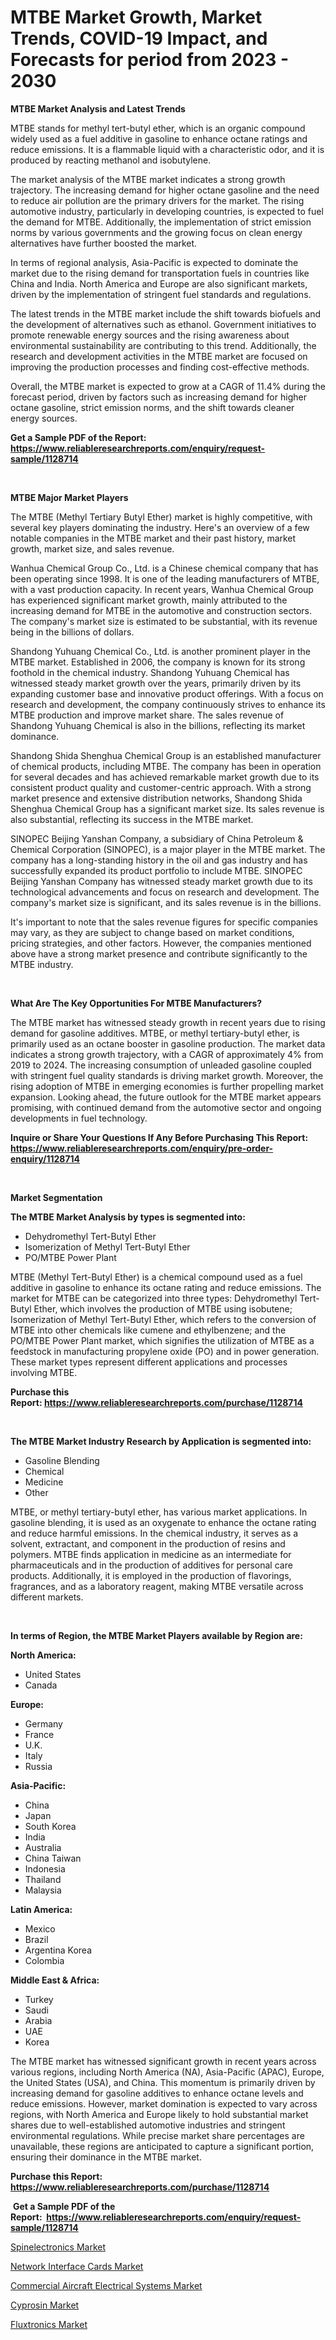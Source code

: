 <p><h1>MTBE Market Growth, Market Trends, COVID-19 Impact, and Forecasts for period from 2023 - 2030</h1></p><p><strong>MTBE Market Analysis and Latest Trends</strong></p>
<p><p>MTBE stands for methyl tert-butyl ether, which is an organic compound widely used as a fuel additive in gasoline to enhance octane ratings and reduce emissions. It is a flammable liquid with a characteristic odor, and it is produced by reacting methanol and isobutylene.</p><p>The market analysis of the MTBE market indicates a strong growth trajectory. The increasing demand for higher octane gasoline and the need to reduce air pollution are the primary drivers for the market. The rising automotive industry, particularly in developing countries, is expected to fuel the demand for MTBE. Additionally, the implementation of strict emission norms by various governments and the growing focus on clean energy alternatives have further boosted the market.</p><p>In terms of regional analysis, Asia-Pacific is expected to dominate the market due to the rising demand for transportation fuels in countries like China and India. North America and Europe are also significant markets, driven by the implementation of stringent fuel standards and regulations.</p><p>The latest trends in the MTBE market include the shift towards biofuels and the development of alternatives such as ethanol. Government initiatives to promote renewable energy sources and the rising awareness about environmental sustainability are contributing to this trend. Additionally, the research and development activities in the MTBE market are focused on improving the production processes and finding cost-effective methods.</p><p>Overall, the MTBE market is expected to grow at a CAGR of 11.4% during the forecast period, driven by factors such as increasing demand for higher octane gasoline, strict emission norms, and the shift towards cleaner energy sources.</p></p>
<p><strong>Get a Sample PDF of the Report:&nbsp; <a href="https://www.reliableresearchreports.com/enquiry/request-sample/1128714">https://www.reliableresearchreports.com/enquiry/request-sample/1128714</a></strong></p>
<p>&nbsp;</p>
<p><strong>MTBE Major Market Players</strong></p>
<p><p>The MTBE (Methyl Tertiary Butyl Ether) market is highly competitive, with several key players dominating the industry. Here's an overview of a few notable companies in the MTBE market and their past history, market growth, market size, and sales revenue.</p><p>Wanhua Chemical Group Co., Ltd. is a Chinese chemical company that has been operating since 1998. It is one of the leading manufacturers of MTBE, with a vast production capacity. In recent years, Wanhua Chemical Group has experienced significant market growth, mainly attributed to the increasing demand for MTBE in the automotive and construction sectors. The company's market size is estimated to be substantial, with its revenue being in the billions of dollars.</p><p>Shandong Yuhuang Chemical Co., Ltd. is another prominent player in the MTBE market. Established in 2006, the company is known for its strong foothold in the chemical industry. Shandong Yuhuang Chemical has witnessed steady market growth over the years, primarily driven by its expanding customer base and innovative product offerings. With a focus on research and development, the company continuously strives to enhance its MTBE production and improve market share. The sales revenue of Shandong Yuhuang Chemical is also in the billions, reflecting its market dominance.</p><p>Shandong Shida Shenghua Chemical Group is an established manufacturer of chemical products, including MTBE. The company has been in operation for several decades and has achieved remarkable market growth due to its consistent product quality and customer-centric approach. With a strong market presence and extensive distribution networks, Shandong Shida Shenghua Chemical Group has a significant market size. Its sales revenue is also substantial, reflecting its success in the MTBE market.</p><p>SINOPEC Beijing Yanshan Company, a subsidiary of China Petroleum & Chemical Corporation (SINOPEC), is a major player in the MTBE market. The company has a long-standing history in the oil and gas industry and has successfully expanded its product portfolio to include MTBE. SINOPEC Beijing Yanshan Company has witnessed steady market growth due to its technological advancements and focus on research and development. The company's market size is significant, and its sales revenue is in the billions.</p><p>It's important to note that the sales revenue figures for specific companies may vary, as they are subject to change based on market conditions, pricing strategies, and other factors. However, the companies mentioned above have a strong market presence and contribute significantly to the MTBE industry.</p></p>
<p>&nbsp;</p>
<p><strong>What Are The Key Opportunities For MTBE Manufacturers?</strong></p>
<p><p>The MTBE market has witnessed steady growth in recent years due to rising demand for gasoline additives. MTBE, or methyl tertiary-butyl ether, is primarily used as an octane booster in gasoline production. The market data indicates a strong growth trajectory, with a CAGR of approximately 4% from 2019 to 2024. The increasing consumption of unleaded gasoline coupled with stringent fuel quality standards is driving market growth. Moreover, the rising adoption of MTBE in emerging economies is further propelling market expansion. Looking ahead, the future outlook for the MTBE market appears promising, with continued demand from the automotive sector and ongoing developments in fuel technology.</p></p>
<p><strong>Inquire or Share Your Questions If Any Before Purchasing This Report: <a href="https://www.reliableresearchreports.com/enquiry/pre-order-enquiry/1128714">https://www.reliableresearchreports.com/enquiry/pre-order-enquiry/1128714</a></strong></p>
<p>&nbsp;</p>
<p><strong>Market Segmentation</strong></p>
<p><strong>The MTBE Market Analysis by types is segmented into:</strong></p>
<p><ul><li>Dehydromethyl Tert-Butyl Ether</li><li>Isomerization of Methyl Tert-Butyl Ether</li><li>PO/MTBE Power Plant</li></ul></p>
<p><p>MTBE (Methyl Tert-Butyl Ether) is a chemical compound used as a fuel additive in gasoline to enhance its octane rating and reduce emissions. The market for MTBE can be categorized into three types: Dehydromethyl Tert-Butyl Ether, which involves the production of MTBE using isobutene; Isomerization of Methyl Tert-Butyl Ether, which refers to the conversion of MTBE into other chemicals like cumene and ethylbenzene; and the PO/MTBE Power Plant market, which signifies the utilization of MTBE as a feedstock in manufacturing propylene oxide (PO) and in power generation. These market types represent different applications and processes involving MTBE.</p></p>
<p><strong>Purchase this Report:&nbsp;<a href="https://www.reliableresearchreports.com/purchase/1128714">https://www.reliableresearchreports.com/purchase/1128714</a></strong></p>
<p>&nbsp;</p>
<p><strong>The MTBE Market Industry Research by Application is segmented into:</strong></p>
<p><ul><li>Gasoline Blending</li><li>Chemical</li><li>Medicine</li><li>Other</li></ul></p>
<p><p>MTBE, or methyl tertiary-butyl ether, has various market applications. In gasoline blending, it is used as an oxygenate to enhance the octane rating and reduce harmful emissions. In the chemical industry, it serves as a solvent, extractant, and component in the production of resins and polymers. MTBE finds application in medicine as an intermediate for pharmaceuticals and in the production of additives for personal care products. Additionally, it is employed in the production of flavorings, fragrances, and as a laboratory reagent, making MTBE versatile across different markets.</p></p>
<p>&nbsp;</p>
<p><strong>In terms of Region, the MTBE Market Players available by Region are:</strong></p>
<p>
    <p> <strong> North America: </strong>
        <ul>
            <li>United States</li>
            <li>Canada</li>
        </ul>
        </p> 
    <p> <strong> Europe: </strong>
        <ul>
            <li>Germany</li>
            <li>France</li>
            <li>U.K.</li>
            <li>Italy</li>
            <li>Russia</li>
        </ul>
        </p> 
    <p> <strong> Asia-Pacific: </strong>
        <ul>
            <li>China</li>
            <li>Japan</li>
            <li>South Korea</li>
            <li>India</li>
            <li>Australia</li>
            <li>China Taiwan</li>
            <li>Indonesia</li>
            <li>Thailand</li>
            <li>Malaysia</li>
        </ul>
        </p> 
    <p> <strong> Latin America: </strong>
        <ul>
            <li>Mexico</li>
            <li>Brazil</li>
            <li>Argentina Korea</li>
            <li>Colombia</li>
        </ul>
        </p> 
    <p> <strong> Middle East & Africa: </strong>
        <ul>
            <li>Turkey</li>
            <li>Saudi</li>
            <li>Arabia</li>
            <li>UAE</li>
            <li>Korea</li>
        </ul>
    </p>
    </p>
<p><p>The MTBE market has witnessed significant growth in recent years across various regions, including North America (NA), Asia-Pacific (APAC), Europe, the United States (USA), and China. This momentum is primarily driven by increasing demand for gasoline additives to enhance octane levels and reduce emissions. However, market domination is expected to vary across regions, with North America and Europe likely to hold substantial market shares due to well-established automotive industries and stringent environmental regulations. While precise market share percentages are unavailable, these regions are anticipated to capture a significant portion, ensuring their dominance in the MTBE market.</p></p>
<p><strong>Purchase this Report: <a href="https://www.reliableresearchreports.com/purchase/1128714">https://www.reliableresearchreports.com/purchase/1128714</a></strong></p>
<p>&nbsp;<strong>Get a Sample PDF of the Report:&nbsp;&nbsp;<a href="https://www.reliableresearchreports.com/enquiry/request-sample/1128714">https://www.reliableresearchreports.com/enquiry/request-sample/1128714</a></strong></p>
<p><strong></strong></p>
<p><p><a href="https://medium.com/@jaydonhyatt2023/spinelectronics-market-comprehensive-assessment-by-type-application-and-geography-e98a67b45d29">Spinelectronics Market</a></p><p><a href="https://medium.com/@juananienow/network-interface-cards-market-outlook-industry-overview-and-forecast-2023-to-2030-e647d5d6fd6d">Network Interface Cards Market</a></p><p><a href="https://medium.com/@chiragreportprime4/commercial-aircraft-electrical-systems-market-competitive-analysis-market-trends-and-forecast-to-38081c30311c">Commercial Aircraft Electrical Systems Market</a></p><p><a href="https://medium.com/@darbyledner/cyprosin-market-size-cagr-trends-2024-2030-9aa5d32d7dc4">Cyprosin Market</a></p><p><a href="https://medium.com/@coltruecker/fluxtronics-market-size-cagr-trends-2024-2030-0a9973a141cc">Fluxtronics Market</a></p></p>